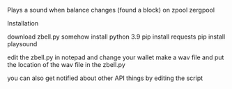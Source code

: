 

Plays a sound when balance changes (found a block) on zpool zergpool






Installation





download zbell.py somehow
install python 3.9
pip install requests
pip install playsound

edit the zbell.py in notepad and change your wallet 
make a wav file and put the location of the wav file in the zbell.py 

you can also get notified about other API things by editing the script

